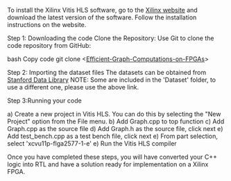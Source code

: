 To install the Xilinx Vitis HLS software, go to the [Xilinx website](https://www.bing.com/ck/a?!&&p=b266d0aa7fdab65fJmltdHM9MTY5MDE1NjgwMCZpZ3VpZD0wMTZhYzM2ZS1lZTg4LTYwZjMtM2E0ZS1kMjc1ZWZlYTYxYTcmaW5zaWQ9NTIwNg&ptn=3&hsh=3&fclid=016ac36e-ee88-60f3-3a4e-d275efea61a7&psq=download+xilinx+vivado+hls&u=a1aHR0cHM6Ly93d3cueGlsaW54LmNvbS9zdXBwb3J0L2Rvd25sb2FkLmh0bWw&ntb=1) and download the latest version of the software. Follow the installation instructions on the website.

Step 1: Downloading the code
Clone the Repository: Use Git to clone the code repository from GitHub:

bash
Copy code
git clone <[Efficient-Graph-Computations-on-FPGAs](https://github.com/kunjpatel24/Effiecient-Graph-Computations-on-FPGAs/tree/master)>

Step 2: Importing the dataset files
The datasets can be obtained from [Stanford Data Library](https://snap.stanford.edu/snap/download.html)
NOTE: Some are included in the 'Dataset' folder, to use a different one, please use the above link.

Step 3:Running your code

a) Create a new project in Vitis HLS. You can do this by selecting the "New Project" option from the File menu.
b) Add Graph.cpp to top function
c) Add Graph.cpp as the source file
d) Add Graph.h as the source file, click next
e) Add test_bench.cpp as a test bench file, click next
e) From part selection, select 'xcvu11p-flga2577-1-e'
e) Run the Vitis HLS compiler

Once you have completed these steps, you will have converted your C++ logic into RTL and have a solution ready for implementation on a Xilinx FPGA.
